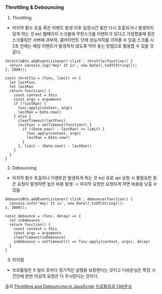 ### Throttling & Debouncing

1. Throttling
- 마지막 함수 호출 혹은 이벤트 발생 이후 일정시간 동안 다시 호출되거나 발생하지 않게 하는 것
ex) 웹페이지 스크롤에 무한스크롤 이벤트가 있다고 가정했을때 잦은 스크롤링은 서버에 과부하, 클라이언트 단에 성능저하를 가져올 수 있음
    스크롤 시 2초 안에는 해당 이벤트가 발생하지 않도록 막아 놓는 방법으로 활용할 수 있을 것 같다.

```
throttleBtn.addEventListener('click', throttle(function() {
  return console.log('Hey! It is', new Date().toUTCString());
}, 1000));

const throttle = (func, limit) => {
  let lastFunc
  let lastRan
  return function() {
    const context = this
    const args = arguments
    if (!lastRan) {
      func.apply(context, args)
      lastRan = Date.now()
    } else {
      clearTimeout(lastFunc)
      lastFunc = setTimeout(function() {
        if ((Date.now() - lastRan) >= limit) {
          func.apply(context, args)
          lastRan = Date.now()
        }
      }, limit - (Date.now() - lastRan))
    }
  }
}
```

2. Debouncing
- 마지막 함수 호출이나 이벤트만 발생하게 하는 것
ex) 유료 api 요청 시 불필요한 잦은 요청이 발생하면 높은 비용 발생 -> 마지막 요청만 요청되게 하면 비용을 낮출 수 있음

```
debounceBtn.addEventListener('click', debounce(function() {
  console.info('Hey! It is', new Date().toUTCString());
}, 3000));

const debounce = (func, delay) => {
  let inDebounce
  return function() {
    const context = this
    const args = arguments
    clearTimeout(inDebounce)
    inDebounce = setTimeout(() => func.apply(context, args), delay)
  }
}
```

3. 차이점
- 쓰로틀링은 X 밀리 초마다 정기적인 실행을 보장한다는 것이고 디바운싱은 특정 시간안에 한번 이상의 요청은 다 무시된다는 것이다.



출처
[Throttling and Debouncing in JavaScript](https://codeburst.io/throttling-and-debouncing-in-javascript-b01cad5c8edf)
[쓰로틀링과 디바운싱](https://www.zerocho.com/category/JavaScript/post/59a8e9cb15ac0000182794fa)